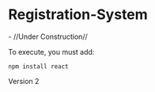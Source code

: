 <h1>Registration-System</h1>
- //Under Construction//

To execute, you must add:

```npm install react```

Version 2
